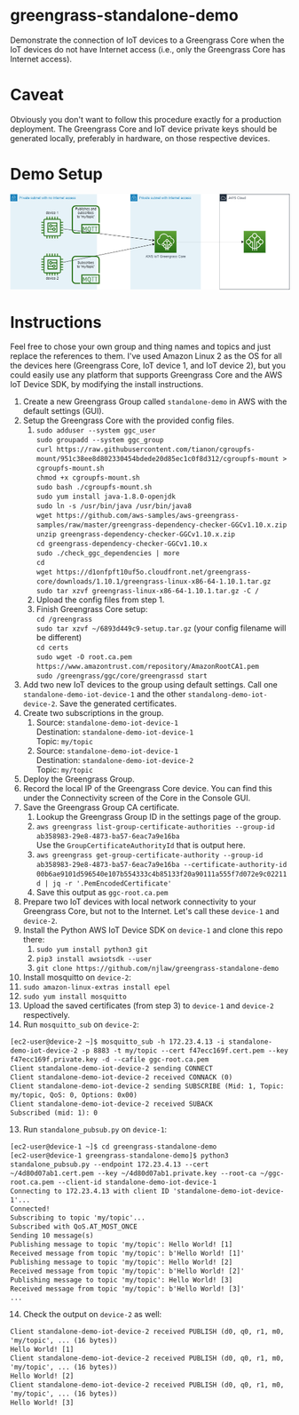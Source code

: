 # greengrass-standalone-demo
Demonstrate the connection of IoT devices to a Greengrass Core when the IoT
devices do not have Internet access (i.e., only the Greengrass Core has Internet access).

# Caveat
Obviously you don't want to follow this procedure exactly for a production deployment.  The Greengrass Core and IoT
device private keys should be generated locally, preferably in hardware, on those respective devices.

# Demo Setup
![Topology Diagram](https://github.com/njlaw/greengrass-standalone-demo/raw/master/doc/topology.png "Topology")

# Instructions
Feel free to chose your own group and thing names and topics and just replace the references to them.  I've used Amazon
Linux 2 as the OS for all the devices here (Greengrass Core, IoT device 1, and IoT device 2), but you could easily use
any platform that supports Greengrass Core and the AWS IoT Device SDK, by modifying the install instructions.

1. Create a new Greengrass Group called `standalone-demo` in AWS with the default settings (GUI).
2. Setup the Greengrass Core with the provided config files.
   1. `sudo adduser --system ggc_user`  
      `sudo groupadd --system ggc_group`  
      `curl https://raw.githubusercontent.com/tianon/cgroupfs-mount/951c38ee8d802330454bdede20d85ec1c0f8d312/cgroupfs-mount > cgroupfs-mount.sh`  
      `chmod +x cgroupfs-mount.sh`  
      `sudo bash ./cgroupfs-mount.sh`  
      `sudo yum install java-1.8.0-openjdk`  
      `sudo ln -s /usr/bin/java /usr/bin/java8`  
      `wget https://github.com/aws-samples/aws-greengrass-samples/raw/master/greengrass-dependency-checker-GGCv1.10.x.zip`  
      `unzip greengrass-dependency-checker-GGCv1.10.x.zip`  
      `cd greengrass-dependency-checker-GGCv1.10.x`  
      `sudo ./check_ggc_dependencies | more`  
      `cd`  
      `wget https://d1onfpft10uf5o.cloudfront.net/greengrass-core/downloads/1.10.1/greengrass-linux-x86-64-1.10.1.tar.gz`  
      `sudo tar xzvf greengrass-linux-x86-64-1.10.1.tar.gz -C /`  
   2. Upload the config files from step 1.
   3. Finish Greengrass Core setup:  
      `cd /greengrass`  
      `sudo tar xzvf ~/6893d449c9-setup.tar.gz` (your config filename will be different)  
      `cd certs`  
      `sudo wget -O root.ca.pem https://www.amazontrust.com/repository/AmazonRootCA1.pem`  
      `sudo /greengrass/ggc/core/greengrassd start`
3. Add two new IoT devices to the group using default settings.  Call one `standalone-demo-iot-device-1` and the other `standalong-demo-iot-device-2`.  Save the generated certificates.
4. Create two subscriptions in the group.
   1. Source: `standalone-demo-iot-device-1`  
      Destination: `standalone-demo-iot-device-1`  
      Topic: `my/topic`
   2. Source: `standalone-demo-iot-device-1`  
      Destination: `standalone-demo-iot-device-2`  
      Topic: `my/topic`
5. Deploy the Greengrass Group.
6. Record the local IP of the Greengrass Core device.  You can find this under the Connectivity screen of the Core in the Console GUI.
7. Save the Greengrass Group CA certificate.
   1. Lookup the Greengrass Group ID in the settings page of the group.
   2. `aws greengrass list-group-certificate-authorities --group-id ab358983-29e8-4873-ba57-6eac7a9e16ba`  
      Use the `GroupCertificateAuthorityId` that is output here.
   3. `aws greengrass get-group-certificate-authority --group-id ab358983-29e8-4873-ba57-6eac7a9e16ba --certificate-authority-id 00b6ae9101d596540e107b554333c4b85133f20a90111a555f7d072e9c02211d | jq -r '.PemEncodedCertificate'`
   4. Save this output as `ggc-root.ca.pem`
8. Prepare two IoT devices with local network connectivity to your Greengrass Core, but not to the Internet.
   Let's call these `device-1` and `device-2`.
9. Install the Python AWS IoT Device SDK on `device-1` and clone this repo there:
   1. `sudo yum install python3 git`
   2. `pip3 install awsiotsdk --user`
   3. `git clone https://github.com/njlaw/greengrass-standalone-demo`
10. Install mosquitto on `device-2`:
   1. `sudo amazon-linux-extras install epel`
   2. `sudo yum install mosquitto`
11. Upload the saved certificates (from step 3) to `device-1` and `device-2` respectively.
12. Run `mosquitto_sub` on `device-2`:
```
[ec2-user@device-2 ~]$ mosquitto_sub -h 172.23.4.13 -i standalone-demo-iot-device-2 -p 8883 -t my/topic --cert f47ecc169f.cert.pem --key f47ecc169f.private.key -d --cafile ggc-root.ca.pem
Client standalone-demo-iot-device-2 sending CONNECT
Client standalone-demo-iot-device-2 received CONNACK (0)
Client standalone-demo-iot-device-2 sending SUBSCRIBE (Mid: 1, Topic: my/topic, QoS: 0, Options: 0x00)
Client standalone-demo-iot-device-2 received SUBACK
Subscribed (mid: 1): 0
```
13. Run `standalone_pubsub.py` on `device-1`:
```
[ec2-user@device-1 ~]$ cd greengrass-standalone-demo
[ec2-user@device-1 greengrass-standalone-demo]$ python3 standalone_pubsub.py --endpoint 172.23.4.13 --cert ~/4d80d07ab1.cert.pem --key ~/4d80d07ab1.private.key --root-ca ~/ggc-root.ca.pem --client-id standalone-demo-iot-device-1
Connecting to 172.23.4.13 with client ID 'standalone-demo-iot-device-1'...
Connected!
Subscribing to topic 'my/topic'...
Subscribed with QoS.AT_MOST_ONCE
Sending 10 message(s)
Publishing message to topic 'my/topic': Hello World! [1]
Received message from topic 'my/topic': b'Hello World! [1]'
Publishing message to topic 'my/topic': Hello World! [2]
Received message from topic 'my/topic': b'Hello World! [2]'
Publishing message to topic 'my/topic': Hello World! [3]
Received message from topic 'my/topic': b'Hello World! [3]'
...
```
14. Check the output on `device-2` as well:
```
Client standalone-demo-iot-device-2 received PUBLISH (d0, q0, r1, m0, 'my/topic', ... (16 bytes))
Hello World! [1]
Client standalone-demo-iot-device-2 received PUBLISH (d0, q0, r1, m0, 'my/topic', ... (16 bytes))
Hello World! [2]
Client standalone-demo-iot-device-2 received PUBLISH (d0, q0, r1, m0, 'my/topic', ... (16 bytes))
Hello World! [3]
```
